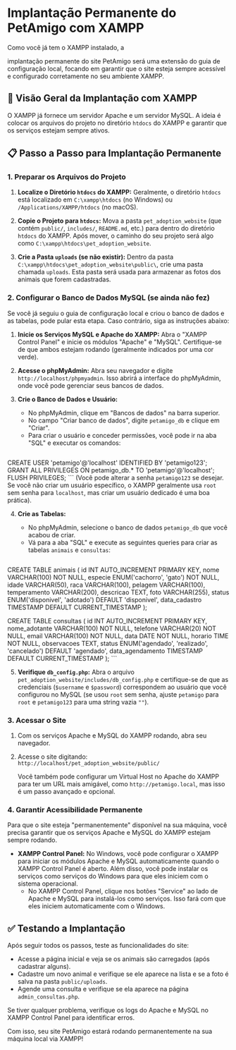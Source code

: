# Implantação Permanente do PetAmigo com XAMPP

Como você já tem o XAMPP instalado, a 


implantação permanente do site PetAmigo será uma extensão do guia de configuração local, focando em garantir que o site esteja sempre acessível e configurado corretamente no seu ambiente XAMPP.

## 🚀 Visão Geral da Implantação com XAMPP

O XAMPP já fornece um servidor Apache e um servidor MySQL. A ideia é colocar os arquivos do projeto no diretório `htdocs` do XAMPP e garantir que os serviços estejam sempre ativos.

## 📋 Passo a Passo para Implantação Permanente

### 1. Preparar os Arquivos do Projeto

1.  **Localize o Diretório `htdocs` do XAMPP:**
    Geralmente, o diretório `htdocs` está localizado em `C:\xampp\htdocs` (no Windows) ou `/Applications/XAMPP/htdocs` (no macOS).

2.  **Copie o Projeto para `htdocs`:**
    Mova a pasta `pet_adoption_website` (que contém `public/`, `includes/`, `README.md`, etc.) para dentro do diretório `htdocs` do XAMPP.
    Após mover, o caminho do seu projeto será algo como `C:\xampp\htdocs\pet_adoption_website`.

3.  **Crie a Pasta `uploads` (se não existir):**
    Dentro da pasta `C:\xampp\htdocs\pet_adoption_website\public\`, crie uma pasta chamada `uploads`. Esta pasta será usada para armazenar as fotos dos animais que forem cadastradas.

### 2. Configurar o Banco de Dados MySQL (se ainda não fez)

Se você já seguiu o guia de configuração local e criou o banco de dados e as tabelas, pode pular esta etapa. Caso contrário, siga as instruções abaixo:

1.  **Inicie os Serviços MySQL e Apache do XAMPP:**
    Abra o "XAMPP Control Panel" e inicie os módulos "Apache" e "MySQL". Certifique-se de que ambos estejam rodando (geralmente indicados por uma cor verde).

2.  **Acesse o phpMyAdmin:**
    Abra seu navegador e digite `http://localhost/phpmyadmin`. Isso abrirá a interface do phpMyAdmin, onde você pode gerenciar seus bancos de dados.

3.  **Crie o Banco de Dados e Usuário:**
    *   No phpMyAdmin, clique em "Bancos de dados" na barra superior.
    *   No campo "Criar banco de dados", digite `petamigo_db` e clique em "Criar".
    *   Para criar o usuário e conceder permissões, você pode ir na aba "SQL" e executar os comandos:
        ```sql
CREATE USER 'petamigo'@'localhost' IDENTIFIED BY 'petamigo123';
GRANT ALL PRIVILEGES ON petamigo_db.* TO 'petamigo'@'localhost';
FLUSH PRIVILEGES;
        ```
        (Você pode alterar a senha `petamigo123` se desejar. Se você não criar um usuário específico, o XAMPP geralmente usa `root` sem senha para `localhost`, mas criar um usuário dedicado é uma boa prática).

4.  **Crie as Tabelas:**
    *   No phpMyAdmin, selecione o banco de dados `petamigo_db` que você acabou de criar.
    *   Vá para a aba "SQL" e execute as seguintes queries para criar as tabelas `animais` e `consultas`:

    ```sql
CREATE TABLE animais (
    id INT AUTO_INCREMENT PRIMARY KEY,
    nome VARCHAR(100) NOT NULL,
    especie ENUM(\'cachorro\', \'gato\') NOT NULL,
    idade VARCHAR(50),
    raca VARCHAR(100),
    pelagem VARCHAR(100),
    temperamento VARCHAR(200),
    descricao TEXT,
    foto VARCHAR(255),
    status ENUM(\'disponivel\', \'adotado\') DEFAULT \'disponivel\',
    data_cadastro TIMESTAMP DEFAULT CURRENT_TIMESTAMP
);

CREATE TABLE consultas (
    id INT AUTO_INCREMENT PRIMARY KEY,
    nome_adotante VARCHAR(100) NOT NULL,
    telefone VARCHAR(20) NOT NULL,
    email VARCHAR(100) NOT NULL,
    data DATE NOT NULL,
    horario TIME NOT NULL,
    observacoes TEXT,
    status ENUM(\'agendado\', \'realizado\', \'cancelado\') DEFAULT \'agendado\',
    data_agendamento TIMESTAMP DEFAULT CURRENT_TIMESTAMP
);
    ```

5.  **Verifique `db_config.php`:**
    Abra o arquivo `pet_adoption_website/includes/db_config.php` e certifique-se de que as credenciais (`$username` e `$password`) correspondem ao usuário que você configurou no MySQL (se usou `root` sem senha, ajuste `petamigo` para `root` e `petamigo123` para uma string vazia `""`).

### 3. Acessar o Site

1.  Com os serviços Apache e MySQL do XAMPP rodando, abra seu navegador.
2.  Acesse o site digitando:
    `http://localhost/pet_adoption_website/public/`

    Você também pode configurar um Virtual Host no Apache do XAMPP para ter um URL mais amigável, como `http://petamigo.local`, mas isso é um passo avançado e opcional.

### 4. Garantir Acessibilidade Permanente

Para que o site esteja "permanentemente" disponível na sua máquina, você precisa garantir que os serviços Apache e MySQL do XAMPP estejam sempre rodando.

*   **XAMPP Control Panel:** No Windows, você pode configurar o XAMPP para iniciar os módulos Apache e MySQL automaticamente quando o XAMPP Control Panel é aberto. Além disso, você pode instalar os serviços como serviços do Windows para que eles iniciem com o sistema operacional.
    *   No XAMPP Control Panel, clique nos botões "Service" ao lado de Apache e MySQL para instalá-los como serviços. Isso fará com que eles iniciem automaticamente com o Windows.

## ✅ Testando a Implantação

Após seguir todos os passos, teste as funcionalidades do site:

-   Acesse a página inicial e veja se os animais são carregados (após cadastrar alguns).
-   Cadastre um novo animal e verifique se ele aparece na lista e se a foto é salva na pasta `public/uploads`.
-   Agende uma consulta e verifique se ela aparece na página `admin_consultas.php`.

Se tiver qualquer problema, verifique os logs do Apache e MySQL no XAMPP Control Panel para identificar erros.

Com isso, seu site PetAmigo estará rodando permanentemente na sua máquina local via XAMPP!

